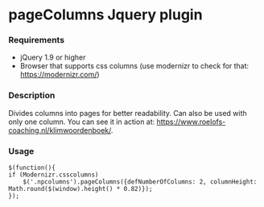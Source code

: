 # pageColumns Jquery plugin

### Requirements
- jQuery 1.9 or higher
- Browser that supports css columns (use modernizr to check for that: https://modernizr.com/)

### Description
Divides columns into pages for better readability.
Can also be used with only one column.
You can see it in action at: https://www.roelofs-coaching.nl/klimwoordenboek/.

### Usage
    $(function(){
    if (Modernizr.csscolumns)
        $('.npcolumns').pageColumns({defNumberOfColumns: 2, columnHeight: Math.round($(window).height() * 0.82)});
    });
